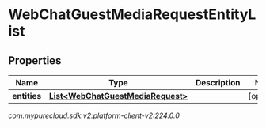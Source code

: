# WebChatGuestMediaRequestEntityList


## Properties

| Name | Type | Description | Notes |
| ------------ | ------------- | ------------- | ------------- |
| **entities** | [**List&lt;WebChatGuestMediaRequest&gt;**](WebChatGuestMediaRequest) |  |  [optional] |




_com.mypurecloud.sdk.v2:platform-client-v2:224.0.0_
